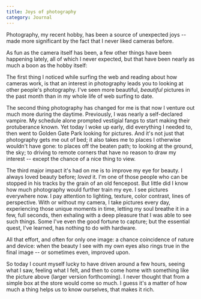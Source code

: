 ```yaml
---
title: Joys of photography
category: Journal
---
```


Photography, my recent hobby, has been a source of unexpected joys --
made more significant by the fact that I never liked cameras before.

As fun as the camera itself has been, a few other things have been
happening lately, all of which I never expected, but that have been
nearly as much a boon as the hobby itself:

The first thing I noticed while surfing the web and reading about how
cameras work, is that an interest in photography leads you to looking at
other people's photography.  I've seen more beautiful, *beautiful*
pictures in the past month than in my whole life of web surfing to date.

The second thing photography has changed for me is that now I venture
out much more during the daytime.  Previously, I was nearly a
self-declared vampire.  My schedule alone prompted vestigial fangs to
start making their protuberance known.  Yet today I woke up early, did
everything I needed to, then went to Golden Gate Park looking for
pictures.  And it's not just that photography gets me out of bed; it
also takes me to places I otherwise wouldn't have gone: to places off
the beaten path; to looking at the ground, the sky; to driving to remote
corners that have no reason to draw my interest -- except the chance of
a nice thing to view.

The third major impact it's had on me is to improve my eye for beauty.
I always loved beauty before; *loved* it.  I'm one of those people who can
be stopped in his tracks by the grain of an old fencepost.  But little
did I know how much photography would further train my eye.  I see
pictures everywhere now.  I pay attention to lighting, texture, color
contrast, lines of perspective.  With or without my camera, I take
pictures every day, experiencing those unique moments in time, letting
my soul breathe it in a few, full seconds, then exhaling with a deep
pleasure that I was able to see such things.  Some I've even the good
fortune to capture; but the essential quest, I've learned, has nothing
to do with hardware.

All that effort, and often for only one image: a chance coincidence of
nature and device: when the beauty I see with my own eyes also rings
true in the final image -- or sometimes even, improved upon.

So today I count myself lucky to have driven around a few hours, seeing
what I saw, feeling what I felt, and then to come home with something
like the picture above (larger version forthcoming).  I never thought
that from a simple box at the store would come so much.  I guess it's a
matter of how much a thing helps us to know ourselves, that makes it
rich.


